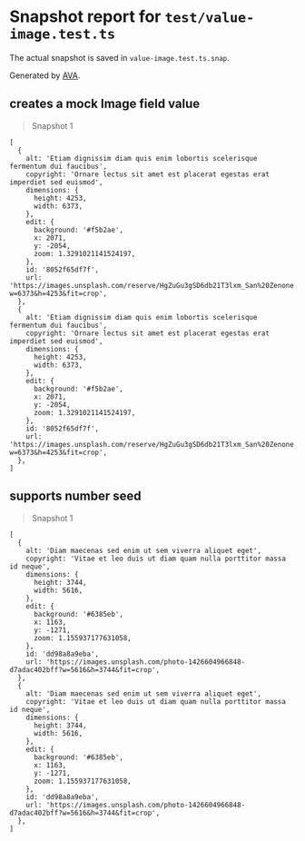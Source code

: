 # Snapshot report for `test/value-image.test.ts`

The actual snapshot is saved in `value-image.test.ts.snap`.

Generated by [AVA](https://avajs.dev).

## creates a mock Image field value

> Snapshot 1

    [
      {
        alt: 'Etiam dignissim diam quis enim lobortis scelerisque fermentum dui faucibus',
        copyright: 'Ornare lectus sit amet est placerat egestas erat imperdiet sed euismod',
        dimensions: {
          height: 4253,
          width: 6373,
        },
        edit: {
          background: '#f5b2ae',
          x: 2071,
          y: -2054,
          zoom: 1.3291021141524197,
        },
        id: '8052f65df7f',
        url: 'https://images.unsplash.com/reserve/HgZuGu3gSD6db21T3lxm_San%20Zenone.jpg?w=6373&h=4253&fit=crop',
      },
      {
        alt: 'Etiam dignissim diam quis enim lobortis scelerisque fermentum dui faucibus',
        copyright: 'Ornare lectus sit amet est placerat egestas erat imperdiet sed euismod',
        dimensions: {
          height: 4253,
          width: 6373,
        },
        edit: {
          background: '#f5b2ae',
          x: 2071,
          y: -2054,
          zoom: 1.3291021141524197,
        },
        id: '8052f65df7f',
        url: 'https://images.unsplash.com/reserve/HgZuGu3gSD6db21T3lxm_San%20Zenone.jpg?w=6373&h=4253&fit=crop',
      },
    ]

## supports number seed

> Snapshot 1

    [
      {
        alt: 'Diam maecenas sed enim ut sem viverra aliquet eget',
        copyright: 'Vitae et leo duis ut diam quam nulla porttitor massa id neque',
        dimensions: {
          height: 3744,
          width: 5616,
        },
        edit: {
          background: '#6385eb',
          x: 1163,
          y: -1271,
          zoom: 1.155937177631058,
        },
        id: 'dd98a8a9eba',
        url: 'https://images.unsplash.com/photo-1426604966848-d7adac402bff?w=5616&h=3744&fit=crop',
      },
      {
        alt: 'Diam maecenas sed enim ut sem viverra aliquet eget',
        copyright: 'Vitae et leo duis ut diam quam nulla porttitor massa id neque',
        dimensions: {
          height: 3744,
          width: 5616,
        },
        edit: {
          background: '#6385eb',
          x: 1163,
          y: -1271,
          zoom: 1.155937177631058,
        },
        id: 'dd98a8a9eba',
        url: 'https://images.unsplash.com/photo-1426604966848-d7adac402bff?w=5616&h=3744&fit=crop',
      },
    ]
